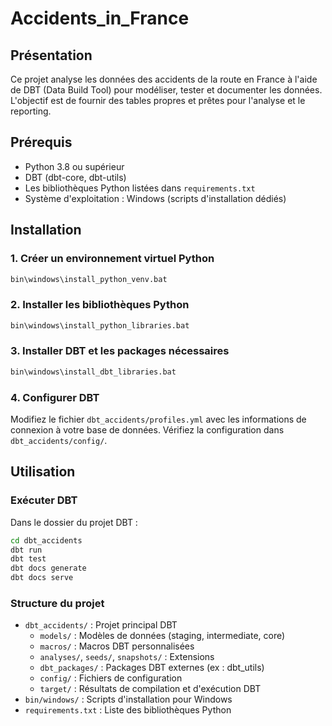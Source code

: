 # Accidents_in_France

## Présentation
Ce projet analyse les données des accidents de la route en France à l'aide de DBT (Data Build Tool) pour modéliser, tester et documenter les données. L'objectif est de fournir des tables propres et prêtes pour l'analyse et le reporting.

## Prérequis
- Python 3.8 ou supérieur
- DBT (dbt-core, dbt-utils)
- Les bibliothèques Python listées dans `requirements.txt`
- Système d'exploitation : Windows (scripts d'installation dédiés)

## Installation

### 1. Créer un environnement virtuel Python
```cmd
bin\windows\install_python_venv.bat
```

### 2. Installer les bibliothèques Python
```cmd
bin\windows\install_python_libraries.bat
```

### 3. Installer DBT et les packages nécessaires
```cmd
bin\windows\install_dbt_libraries.bat
```

### 4. Configurer DBT
Modifiez le fichier `dbt_accidents/profiles.yml` avec les informations de connexion à votre base de données.
Vérifiez la configuration dans `dbt_accidents/config/`.

## Utilisation

### Exécuter DBT
Dans le dossier du projet DBT :
```cmd
cd dbt_accidents
dbt run
dbt test
dbt docs generate
dbt docs serve
```

### Structure du projet
- `dbt_accidents/` : Projet principal DBT
  - `models/` : Modèles de données (staging, intermediate, core)
  - `macros/` : Macros DBT personnalisées
  - `analyses/`, `seeds/`, `snapshots/` : Extensions
  - `dbt_packages/` : Packages DBT externes (ex : dbt_utils)
  - `config/` : Fichiers de configuration
  - `target/` : Résultats de compilation et d'exécution DBT
- `bin/windows/` : Scripts d'installation pour Windows
- `requirements.txt` : Liste des bibliothèques Python




